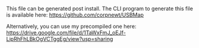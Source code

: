 This file can be generated post install. The CLI program to generate this file is available here: https://github.com/corpnewt/USBMap

Alternatively, you can use my precompiled one here: https://drive.google.com/file/d/1TaWxFmJ_oEJf-LipRhFhLBkOgVCTggEg/view?usp=sharing